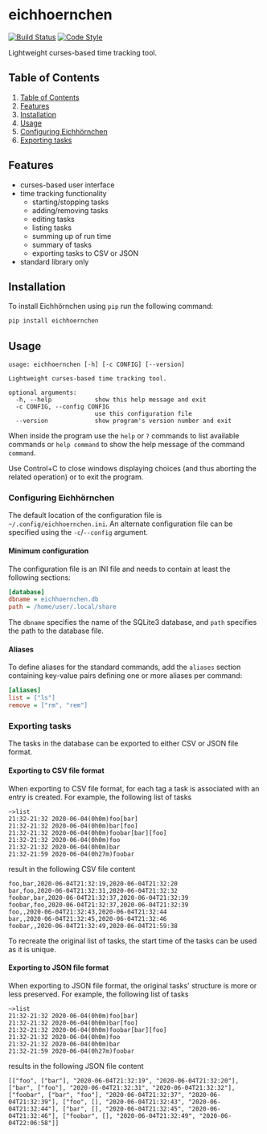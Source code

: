 # eichhoernchen
[![Build Status](https://github.com/PascalinDe/eichhoernchen/workflows/Python%20package/badge.svg)](https://github.com/PascalinDe/eichhoernchen/actions/runs/)
[![Code Style](https://img.shields.io/badge/code%20style-black-000000.svg)](https://github.com/psf/black)

Lightweight curses-based time tracking tool.

## Table of Contents

1. [Table of Contents](#table-of-contents)
2. [Features](#features)
3. [Installation](#installation)
4. [Usage](#usage)
5. [Configuring Eichhörnchen](#configuring-eichhörnchen)
6. [Exporting tasks](#exporting-tasks)

## Features

* curses-based user interface
* time tracking functionality
	* starting/stopping tasks
	* adding/removing tasks
	* editing tasks
	* listing tasks
	* summing up of run time
	* summary of tasks
	* exporting tasks to CSV or JSON
* standard library only

## Installation

To install Eichhörnchen using ``pip`` run the following command:

```bash
pip install eichhoernchen
```

## Usage

```
usage: eichhoernchen [-h] [-c CONFIG] [--version]

Lightweight curses-based time tracking tool.

optional arguments:
  -h, --help            show this help message and exit
  -c CONFIG, --config CONFIG
                        use this configuration file
  --version             show program's version number and exit
```

When inside the program use the ``help`` or ``?`` commands
to list available commands or ``help command`` to show
the help message of the command ``command``.

Use Control+C to close windows displaying choices (and thus
aborting the related operation) or to exit the program.

### Configuring Eichhörnchen

The default location of the configuration file is
``~/.config/eichhoernchen.ini``. An alternate configuration
file can be specified using the ``-c``/``--config`` argument.

#### Minimum configuration

The configuration file is an INI file and needs to contain
at least the following sections:

```ini
[database]
dbname = eichhoernchen.db
path = /home/user/.local/share
```

The ``dbname`` specifies the name of the SQLite3 database, and
``path`` specifies the path to the database file.

#### Aliases

To define aliases for the standard commands, add the ``aliases``
section containing key-value pairs defining one or more aliases
per command:

```ini
[aliases]
list = ["ls"]
remove = ["rm", "rem"]
```

### Exporting tasks

The tasks in the database can be exported to either CSV or JSON
file format.

#### Exporting to CSV file format

When exporting to CSV file format, for each tag a task is
associated with an entry is created. For example, the
following list of tasks

```
~>list
21:32-21:32 2020-06-04(0h0m)foo[bar]
21:32-21:32 2020-06-04(0h0m)bar[foo]
21:32-21:32 2020-06-04(0h0m)foobar[bar][foo]
21:32-21:32 2020-06-04(0h0m)foo
21:32-21:32 2020-06-04(0h0m)bar
21:32-21:59 2020-06-04(0h27m)foobar
```

result in the following CSV file content

```
foo,bar,2020-06-04T21:32:19,2020-06-04T21:32:20
bar,foo,2020-06-04T21:32:31,2020-06-04T21:32:32
foobar,bar,2020-06-04T21:32:37,2020-06-04T21:32:39
foobar,foo,2020-06-04T21:32:37,2020-06-04T21:32:39
foo,,2020-06-04T21:32:43,2020-06-04T21:32:44
bar,,2020-06-04T21:32:45,2020-06-04T21:32:46
foobar,,2020-06-04T21:32:49,2020-06-04T21:59:38
```

To recreate the original list of tasks, the start time
of the tasks can be used as it is unique.

#### Exporting to JSON file format

When exporting to JSON file format, the original tasks' structure
is more or less preserved. For example, the following list of tasks

```
~>list
21:32-21:32 2020-06-04(0h0m)foo[bar]
21:32-21:32 2020-06-04(0h0m)bar[foo]
21:32-21:32 2020-06-04(0h0m)foobar[bar][foo]
21:32-21:32 2020-06-04(0h0m)foo
21:32-21:32 2020-06-04(0h0m)bar
21:32-21:59 2020-06-04(0h27m)foobar
```

results in the following JSON file content

```
[["foo", ["bar"], "2020-06-04T21:32:19", "2020-06-04T21:32:20"], ["bar", ["foo"], "2020-06-04T21:32:31", "2020-06-04T21:32:32"], ["foobar", ["bar", "foo"], "2020-06-04T21:32:37", "2020-06-04T21:32:39"], ["foo", [], "2020-06-04T21:32:43", "2020-06-04T21:32:44"], ["bar", [], "2020-06-04T21:32:45", "2020-06-04T21:32:46"], ["foobar", [], "2020-06-04T21:32:49", "2020-06-04T22:06:58"]]
```
